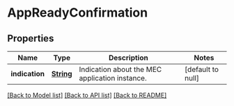 # AppReadyConfirmation
## Properties

Name | Type | Description | Notes
------------ | ------------- | ------------- | -------------
**indication** | [**String**](string.md) | Indication about the MEC application instance. | [default to null]

[[Back to Model list]](../README.md#documentation-for-models) [[Back to API list]](../README.md#documentation-for-api-endpoints) [[Back to README]](../README.md)

